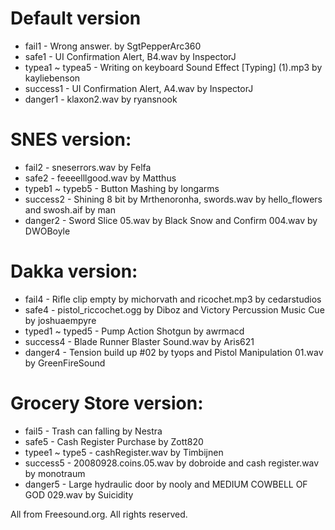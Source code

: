 # Default version

- fail1 - Wrong answer. by SgtPepperArc360
- safe1 - UI Confirmation Alert, B4.wav by InspectorJ
- typea1 ~ typea5 - Writing on keyboard Sound Effect [Typing] (1).mp3 by kayliebenson
- success1 - UI Confirmation Alert, A4.wav by InspectorJ
- danger1 - klaxon2.wav by ryansnook

# SNES version:

- fail2 - sneserrors.wav by Felfa
- safe2 - feeeelllgood.wav by Matthus
- typeb1 ~ typeb5 - Button Mashing by longarms
- success2 - Shining 8 bit by Mrthenoronha, swords.wav by hello_flowers and swosh.aif by man
- danger2 - Sword Slice 05.wav by Black Snow and Confirm 004.wav by DWOBoyle

# Dakka version:

- fail4 - Rifle clip empty by michorvath and ricochet.mp3 by cedarstudios
- safe4 - pistol_riccochet.ogg by Diboz and Victory Percussion Music Cue by joshuaempyre
- typed1 ~ typed5 - Pump Action Shotgun by awrmacd
- success4 - Blade Runner Blaster Sound.wav by Aris621
- danger4 - Tension build up #02 by tyops and Pistol Manipulation 01.wav by GreenFireSound

# Grocery Store version:

- fail5 - Trash can falling by Nestra
- safe5 - Cash Register Purchase by Zott820
- typee1 ~ type5 - cashRegister.wav by Timbijnen
- success5 - 20080928.coins.05.wav by dobroide and cash register.wav by monotraum
- danger5 - Large hydraulic door by nooly and  MEDIUM COWBELL OF GOD 029.wav by Suicidity

All from Freesound.org. All rights reserved.
